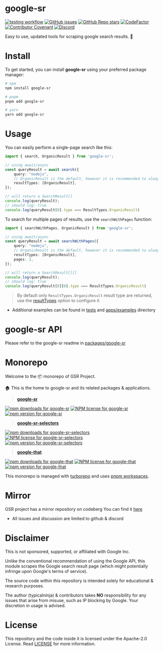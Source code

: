 # google-sr
[![testing workflow](https://github.com/typicalninja/google-sr/actions/workflows/tests.yml/badge.svg)](https://github.com/typicalninja/google-sr)
[![GitHub issues](https://img.shields.io/github/issues/typicalninja/google-sr)](https://github.com/typicalninja/google-sr/issues)
[![GitHub Repo stars](https://img.shields.io/github/stars/typicalninja/google-sr)](https://github.com/typicalninja/google-sr/stargazers)
[![CodeFactor](https://www.codefactor.io/repository/github/typicalninja/google-sr/badge)](https://www.codefactor.io/repository/github/typicalninja/google-sr)
[![Contributor Covenant](https://img.shields.io/badge/Contributor%20Covenant-2.1-4baaaa.svg)](CODE_OF_CONDUCT.md) 
[![Discord](https://img.shields.io/discord/807868280387665970)](https://discord.gg/ynwckXS9T2)

Easy to use, updated tools for scraping google search results. 🚀

# Install

To get started, you can install **google-sr** using your preferred package manager:

```bash
# npm
npm install google-sr

# pnpm 
pnpm add google-sr

# yarn
yarn add google-sr
```

# Usage

You can easily perform a single-page search like this:

```ts
import { search, OrganicResult } from 'google-sr';

// using await/async
const queryResult = await search({
    query: "nodejs",
    // OrganicResult is the default, however it is recommended to always specify the result type
    resultTypes: [OrganicResult],
});

// will return a SearchResult[]
console.log(queryResult);
// should log: true
console.log(queryResult[0].type === ResultTypes.OrganicResult)
```

To search for multiple pages of results, use the `searchWithPages` function:

```ts
import { searchWithPages, OrganicResult } from 'google-sr';

// using await/async
const queryResult = await searchWithPages({
    query: "nodejs",
    // OrganicResult is the default, however it is recommended to always specify the result type
    resultTypes: [OrganicResult],
    pages: 2,
});

// will return a SearchResult[][]
console.log(queryResult);
// should log: true
console.log(queryResult[0][0].type === ResultTypes.OrganicResult)
```

> By default only `ResultTypes.OrganicResult` result type are returned, use the [resultTypes](#searchoptionsr--resultselector) option to configure it

* Additional examples can be found in [tests](#tests) and [apps/examples](https://github.com/typicalninja/google-sr/tree/main/apps/examples) directory

# google-sr API

Please refer to the google-sr readme in [packages/google-sr](https://github.com/typicalninja/google-sr/blob/master/packages/google-sr/README.md)

# Monorepo

Welcome to the 📦 monorepo of GSR Project.
 
🏠 This is the home to google-sr and its related packages & applications.

> **[google-sr](https://github.com/typicalninja/google-sr/blob/master/packages/google-sr)**

[![npm downloads for google-sr](https://img.shields.io/npm/dw/google-sr)](https://www.npmjs.com/package/google-sr)
[![NPM license for google-sr](https://img.shields.io/npm/l/google-sr)](https://www.npmjs.com/package/google-sr)
[![npm version for google-sr](https://img.shields.io/npm/v/google-sr)](https://www.npmjs.com/package/google-sr)

> **[google-sr-selectors](https://github.com/typicalninja/google-sr/blob/master/packages/google-sr-selectors)**

[![npm downloads for google-sr-selectors](https://img.shields.io/npm/dw/google-sr-selectors)](https://www.npmjs.com/package/google-sr-selectors)
[![NPM license for google-sr-selectors](https://img.shields.io/npm/l/google-sr-selectors)](https://www.npmjs.com/package/google-sr-selectors)
[![npm version for google-sr-selectors](https://img.shields.io/npm/v/google-sr-selectors)](https://www.npmjs.com/package/google-sr-selectors)


> **[google-that](https://github.com/typicalninja/google-sr/tree/master/packages/google-that)**

[![npm downloads for google-that](https://img.shields.io/npm/dw/google-that)](https://www.npmjs.com/package/google-that)
[![NPM license for google-that](https://img.shields.io/npm/l/google-that)](https://www.npmjs.com/package/google-that)
[![npm version for google-that](https://img.shields.io/npm/v/google-that)](https://www.npmjs.com/package/google-that)


This monorepo is managed with [turborepo](https://turbo.build/repo) and uses [pnpm workspaces](https://pnpm.io/workspaces).

# Mirror

GSR project has a mirror repository on codeberg 
You can find it [here](https://codeberg.org/typicalninja/google-sr)

* All issues and discussion are limited to github & discord

# Disclaimer

This is not sponsored, supported, or affiliated with Google Inc.

Unlike the conventional recommendation of using the Google API, this module scrapes the Google search result page (which might potentially infringe upon Google's terms of service).

The source code within this repository is intended solely for educational & research purposes.

The author (typicalninja) & contributors takes **NO** responsibility for any issues that arise from misuse, such as IP blocking by Google. Your discretion in usage is advised.

# License

This repository and the code inside it is licensed under the Apache-2.0 License. Read [LICENSE](./LICENSE) for more information.